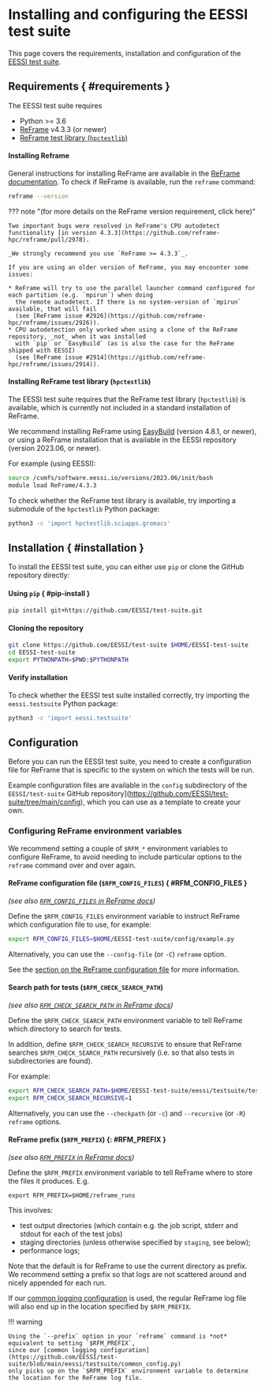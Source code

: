 # Installing and configuring the EESSI test suite

This page covers the requirements, installation and configuration of the [EESSI test suite](https://github.com/EESSI/test-suite).



## Requirements { #requirements }

The EESSI test suite requires 

* Python >= 3.6 
* [ReFrame](https://reframe-hpc.readthedocs.io) v4.3.3 (or newer)
* [ReFrame test library (`hpctestlib`)](https://reframe-hpc.readthedocs.io/en/stable/hpctestlib.html)

#### Installing Reframe

General instructions for installing ReFrame are available in the [ReFrame documentation](https://reframe-hpc.readthedocs.io/en/stable/started.html). To check if ReFrame is available, run the `reframe` command:

```bash
reframe --version
```

??? note "(for more details on the ReFrame version requirement, click here)"

    Two important bugs were resolved in ReFrame's CPU autodetect functionality [in version 4.3.3](https://github.com/reframe-hpc/reframe/pull/2978).

    _We strongly recommend you use `ReFrame >= 4.3.3`_.

    If you are using an older version of ReFrame, you may encounter some issues:

    * ReFrame will try to use the parallel launcher command configured for each partition (e.g. `mpirun`) when doing
      the remote autodetect. If there is no system-version of `mpirun` available, that will fail
      (see [ReFrame issue #2926](https://github.com/reframe-hpc/reframe/issues/2926)).
    * CPU autodetection only worked when using a clone of the ReFrame repository, _not_ when it was installed
      with `pip` or `EasyBuild` (as is also the case for the ReFrame shipped with EESSI)
      (see [ReFrame issue #2914](https://github.com/reframe-hpc/reframe/issues/2914)).
  

#### Installing ReFrame test library (`hpctestlib`)

The EESSI test suite requires that the ReFrame test library (`hpctestlib`) is available, which is currently not included in a standard installation of ReFrame.

We recommend installing ReFrame using [EasyBuild](https://easybuild.io/) (version 4.8.1, or newer), or using a ReFrame installation that is available in the EESSI repository (version 2023.06, or newer).

For example (using EESSI):

```bash
source /cvmfs/software.eessi.io/versions/2023.06/init/bash
module load ReFrame/4.3.3
```

To check whether the ReFrame test library is available, try importing a submodule of the `hpctestlib` Python package:

```bash
python3 -c 'import hpctestlib.sciapps.gromacs'
```

## Installation { #installation }

To install the EESSI test suite, you can either use `pip` or clone the GitHub repository directly:

#### Using `pip` { #pip-install }

```bash
pip install git+https://github.com/EESSI/test-suite.git
```

#### Cloning the repository

```bash
git clone https://github.com/EESSI/test-suite $HOME/EESSI-test-suite
cd EESSI-test-suite
export PYTHONPATH=$PWD:$PYTHONPATH
```

#### Verify installation

To check whether the EESSI test suite installed correctly,
try importing the `eessi.testsuite` Python package:

```bash
python3 -c 'import eessi.testsuite'
```


## Configuration

Before you can run the EESSI test suite, you need to create a configuration file for ReFrame that is specific to the system on which the tests will be run.

Example configuration files are available in the `config` subdirectory of the `EESSI/test-suite` GitHub repository](https://github.com/EESSI/test-suite/tree/main/config),
which you can use as a template to create your own.

### Configuring ReFrame environment variables

We recommend setting a couple of `$RFM_*` environment variables to configure ReFrame, to avoid needing to include particular options to the `reframe` command over and over again.

#### ReFrame configuration file (`$RFM_CONFIG_FILES`) { #RFM_CONFIG_FILES }

*(see also [`RFM_CONFIG_FILES` in ReFrame docs](https://reframe-hpc.readthedocs.io/en/stable/manpage.html#envvar-RFM_CONFIG_FILES))*

Define the `$RFM_CONFIG_FILES` environment variable to instruct ReFrame which configuration file to use, for example:

```bash
export RFM_CONFIG_FILES=$HOME/EESSI-test-suite/config/example.py
```

Alternatively, you can use the `--config-file` (or `-C`) `reframe` option.

See the [section on the ReFrame configuration file](ReFrame-configuration-file.md#reframe-config-file) for more information.

#### Search path for tests (`$RFM_CHECK_SEARCH_PATH`)

*(see also [`RFM_CHECK_SEARCH_PATH` in ReFrame docs](https://reframe-hpc.readthedocs.io/en/stable/manpage.html#envvar-RFM_CHECK_SEARCH_PATH))*

Define the `$RFM_CHECK_SEARCH_PATH` environment variable to tell ReFrame which directory to search for tests.

In addition, define `$RFM_CHECK_SEARCH_RECURSIVE` to ensure that ReFrame searches `$RFM_CHECK_SEARCH_PATH` recursively
(i.e. so that also tests in subdirectories are found).

For example:

```bash
export RFM_CHECK_SEARCH_PATH=$HOME/EESSI-test-suite/eessi/testsuite/tests
export RFM_CHECK_SEARCH_RECURSIVE=1
```

Alternatively, you can use the `--checkpath` (or `-c`) and `--recursive` (or `-R`) `reframe` options.

#### ReFrame prefix (`$RFM_PREFIX`) {: #RFM_PREFIX }

*(see also [`RFM_PREFIX` in ReFrame docs](https://reframe-hpc.readthedocs.io/en/stable/manpage.html#envvar-RFM_PREFIX))*

Define the `$RFM_PREFIX` environment variable to tell ReFrame where to store the files it produces. E.g.

```
export RFM_PREFIX=$HOME/reframe_runs
```

This involves:

* test output directories (which contain e.g. the job script, stderr and stdout for each of the test jobs)
* staging directories (unless otherwise specified by `staging`, see below);
* performance logs;

Note that the default is for ReFrame to use the current directory as prefix.
We recommend setting a prefix so that logs are not scattered around and nicely appended for each run.

If our [common logging configuration](ReFrame-configuration-file.md#logging) is used, the regular ReFrame log file will
also end up in the location specified by `$RFM_PREFIX`.

!!! warning

    Using the `--prefix` option in your `reframe` command is *not* equivalent to setting `$RFM_PREFIX`,
    since our [common logging configuration](https://github.com/EESSI/test-suite/blob/main/eessi/testsuite/common_config.py)
    only picks up on the `$RFM_PREFIX` environment variable to determine the location for the ReFrame log file.

